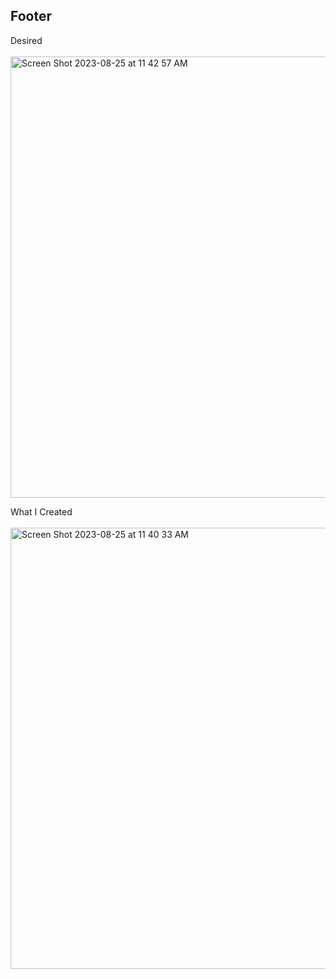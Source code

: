 ## Footer

Desired<br><br>
<img width="706" alt="Screen Shot 2023-08-25 at 11 42 57 AM" src="https://github.com/eobcre/footer-challenge/assets/88697509/d4635e2b-c539-4c91-bfb3-c41f4b4e16a5">

What I Created<br><br>
<img width="706" alt="Screen Shot 2023-08-25 at 11 40 33 AM" src="https://github.com/eobcre/footer-challenge/assets/88697509/f00b2876-e9ae-42bc-ba41-1bbd2c8e9923">
